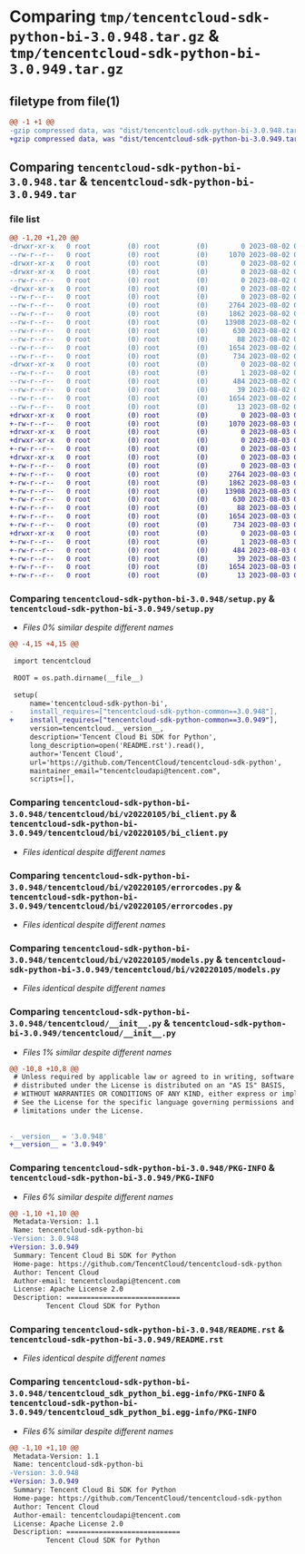 # Comparing `tmp/tencentcloud-sdk-python-bi-3.0.948.tar.gz` & `tmp/tencentcloud-sdk-python-bi-3.0.949.tar.gz`

## filetype from file(1)

```diff
@@ -1 +1 @@
-gzip compressed data, was "dist/tencentcloud-sdk-python-bi-3.0.948.tar", last modified: Wed Aug  2 00:23:32 2023, max compression
+gzip compressed data, was "dist/tencentcloud-sdk-python-bi-3.0.949.tar", last modified: Thu Aug  3 00:19:55 2023, max compression
```

## Comparing `tencentcloud-sdk-python-bi-3.0.948.tar` & `tencentcloud-sdk-python-bi-3.0.949.tar`

### file list

```diff
@@ -1,20 +1,20 @@
-drwxr-xr-x   0 root         (0) root         (0)        0 2023-08-02 00:23:32.000000 tencentcloud-sdk-python-bi-3.0.948/
--rw-r--r--   0 root         (0) root         (0)     1070 2023-08-02 00:23:32.000000 tencentcloud-sdk-python-bi-3.0.948/setup.py
-drwxr-xr-x   0 root         (0) root         (0)        0 2023-08-02 00:23:32.000000 tencentcloud-sdk-python-bi-3.0.948/tencentcloud/
-drwxr-xr-x   0 root         (0) root         (0)        0 2023-08-02 00:23:32.000000 tencentcloud-sdk-python-bi-3.0.948/tencentcloud/bi/
--rw-r--r--   0 root         (0) root         (0)        0 2023-08-02 00:23:32.000000 tencentcloud-sdk-python-bi-3.0.948/tencentcloud/bi/__init__.py
-drwxr-xr-x   0 root         (0) root         (0)        0 2023-08-02 00:23:32.000000 tencentcloud-sdk-python-bi-3.0.948/tencentcloud/bi/v20220105/
--rw-r--r--   0 root         (0) root         (0)        0 2023-08-02 00:23:32.000000 tencentcloud-sdk-python-bi-3.0.948/tencentcloud/bi/v20220105/__init__.py
--rw-r--r--   0 root         (0) root         (0)     2764 2023-08-02 00:23:32.000000 tencentcloud-sdk-python-bi-3.0.948/tencentcloud/bi/v20220105/bi_client.py
--rw-r--r--   0 root         (0) root         (0)     1862 2023-08-02 00:23:32.000000 tencentcloud-sdk-python-bi-3.0.948/tencentcloud/bi/v20220105/errorcodes.py
--rw-r--r--   0 root         (0) root         (0)    13908 2023-08-02 00:23:32.000000 tencentcloud-sdk-python-bi-3.0.948/tencentcloud/bi/v20220105/models.py
--rw-r--r--   0 root         (0) root         (0)      630 2023-08-02 00:23:32.000000 tencentcloud-sdk-python-bi-3.0.948/tencentcloud/__init__.py
--rw-r--r--   0 root         (0) root         (0)       88 2023-08-02 00:23:32.000000 tencentcloud-sdk-python-bi-3.0.948/setup.cfg
--rw-r--r--   0 root         (0) root         (0)     1654 2023-08-02 00:23:32.000000 tencentcloud-sdk-python-bi-3.0.948/PKG-INFO
--rw-r--r--   0 root         (0) root         (0)      734 2023-08-02 00:23:32.000000 tencentcloud-sdk-python-bi-3.0.948/README.rst
-drwxr-xr-x   0 root         (0) root         (0)        0 2023-08-02 00:23:32.000000 tencentcloud-sdk-python-bi-3.0.948/tencentcloud_sdk_python_bi.egg-info/
--rw-r--r--   0 root         (0) root         (0)        1 2023-08-02 00:23:32.000000 tencentcloud-sdk-python-bi-3.0.948/tencentcloud_sdk_python_bi.egg-info/dependency_links.txt
--rw-r--r--   0 root         (0) root         (0)      484 2023-08-02 00:23:32.000000 tencentcloud-sdk-python-bi-3.0.948/tencentcloud_sdk_python_bi.egg-info/SOURCES.txt
--rw-r--r--   0 root         (0) root         (0)       39 2023-08-02 00:23:32.000000 tencentcloud-sdk-python-bi-3.0.948/tencentcloud_sdk_python_bi.egg-info/requires.txt
--rw-r--r--   0 root         (0) root         (0)     1654 2023-08-02 00:23:32.000000 tencentcloud-sdk-python-bi-3.0.948/tencentcloud_sdk_python_bi.egg-info/PKG-INFO
--rw-r--r--   0 root         (0) root         (0)       13 2023-08-02 00:23:32.000000 tencentcloud-sdk-python-bi-3.0.948/tencentcloud_sdk_python_bi.egg-info/top_level.txt
+drwxr-xr-x   0 root         (0) root         (0)        0 2023-08-03 00:19:54.000000 tencentcloud-sdk-python-bi-3.0.949/
+-rw-r--r--   0 root         (0) root         (0)     1070 2023-08-03 00:19:54.000000 tencentcloud-sdk-python-bi-3.0.949/setup.py
+drwxr-xr-x   0 root         (0) root         (0)        0 2023-08-03 00:19:54.000000 tencentcloud-sdk-python-bi-3.0.949/tencentcloud/
+drwxr-xr-x   0 root         (0) root         (0)        0 2023-08-03 00:19:54.000000 tencentcloud-sdk-python-bi-3.0.949/tencentcloud/bi/
+-rw-r--r--   0 root         (0) root         (0)        0 2023-08-03 00:19:54.000000 tencentcloud-sdk-python-bi-3.0.949/tencentcloud/bi/__init__.py
+drwxr-xr-x   0 root         (0) root         (0)        0 2023-08-03 00:19:54.000000 tencentcloud-sdk-python-bi-3.0.949/tencentcloud/bi/v20220105/
+-rw-r--r--   0 root         (0) root         (0)        0 2023-08-03 00:19:54.000000 tencentcloud-sdk-python-bi-3.0.949/tencentcloud/bi/v20220105/__init__.py
+-rw-r--r--   0 root         (0) root         (0)     2764 2023-08-03 00:19:54.000000 tencentcloud-sdk-python-bi-3.0.949/tencentcloud/bi/v20220105/bi_client.py
+-rw-r--r--   0 root         (0) root         (0)     1862 2023-08-03 00:19:54.000000 tencentcloud-sdk-python-bi-3.0.949/tencentcloud/bi/v20220105/errorcodes.py
+-rw-r--r--   0 root         (0) root         (0)    13908 2023-08-03 00:19:54.000000 tencentcloud-sdk-python-bi-3.0.949/tencentcloud/bi/v20220105/models.py
+-rw-r--r--   0 root         (0) root         (0)      630 2023-08-03 00:19:54.000000 tencentcloud-sdk-python-bi-3.0.949/tencentcloud/__init__.py
+-rw-r--r--   0 root         (0) root         (0)       88 2023-08-03 00:19:55.000000 tencentcloud-sdk-python-bi-3.0.949/setup.cfg
+-rw-r--r--   0 root         (0) root         (0)     1654 2023-08-03 00:19:54.000000 tencentcloud-sdk-python-bi-3.0.949/PKG-INFO
+-rw-r--r--   0 root         (0) root         (0)      734 2023-08-03 00:19:54.000000 tencentcloud-sdk-python-bi-3.0.949/README.rst
+drwxr-xr-x   0 root         (0) root         (0)        0 2023-08-03 00:19:54.000000 tencentcloud-sdk-python-bi-3.0.949/tencentcloud_sdk_python_bi.egg-info/
+-rw-r--r--   0 root         (0) root         (0)        1 2023-08-03 00:19:54.000000 tencentcloud-sdk-python-bi-3.0.949/tencentcloud_sdk_python_bi.egg-info/dependency_links.txt
+-rw-r--r--   0 root         (0) root         (0)      484 2023-08-03 00:19:54.000000 tencentcloud-sdk-python-bi-3.0.949/tencentcloud_sdk_python_bi.egg-info/SOURCES.txt
+-rw-r--r--   0 root         (0) root         (0)       39 2023-08-03 00:19:54.000000 tencentcloud-sdk-python-bi-3.0.949/tencentcloud_sdk_python_bi.egg-info/requires.txt
+-rw-r--r--   0 root         (0) root         (0)     1654 2023-08-03 00:19:54.000000 tencentcloud-sdk-python-bi-3.0.949/tencentcloud_sdk_python_bi.egg-info/PKG-INFO
+-rw-r--r--   0 root         (0) root         (0)       13 2023-08-03 00:19:54.000000 tencentcloud-sdk-python-bi-3.0.949/tencentcloud_sdk_python_bi.egg-info/top_level.txt
```

### Comparing `tencentcloud-sdk-python-bi-3.0.948/setup.py` & `tencentcloud-sdk-python-bi-3.0.949/setup.py`

 * *Files 0% similar despite different names*

```diff
@@ -4,15 +4,15 @@
 
 import tencentcloud
 
 ROOT = os.path.dirname(__file__)
 
 setup(
     name='tencentcloud-sdk-python-bi',
-    install_requires=["tencentcloud-sdk-python-common==3.0.948"],
+    install_requires=["tencentcloud-sdk-python-common==3.0.949"],
     version=tencentcloud.__version__,
     description='Tencent Cloud Bi SDK for Python',
     long_description=open('README.rst').read(),
     author='Tencent Cloud',
     url='https://github.com/TencentCloud/tencentcloud-sdk-python',
     maintainer_email="tencentcloudapi@tencent.com",
     scripts=[],
```

### Comparing `tencentcloud-sdk-python-bi-3.0.948/tencentcloud/bi/v20220105/bi_client.py` & `tencentcloud-sdk-python-bi-3.0.949/tencentcloud/bi/v20220105/bi_client.py`

 * *Files identical despite different names*

### Comparing `tencentcloud-sdk-python-bi-3.0.948/tencentcloud/bi/v20220105/errorcodes.py` & `tencentcloud-sdk-python-bi-3.0.949/tencentcloud/bi/v20220105/errorcodes.py`

 * *Files identical despite different names*

### Comparing `tencentcloud-sdk-python-bi-3.0.948/tencentcloud/bi/v20220105/models.py` & `tencentcloud-sdk-python-bi-3.0.949/tencentcloud/bi/v20220105/models.py`

 * *Files identical despite different names*

### Comparing `tencentcloud-sdk-python-bi-3.0.948/tencentcloud/__init__.py` & `tencentcloud-sdk-python-bi-3.0.949/tencentcloud/__init__.py`

 * *Files 1% similar despite different names*

```diff
@@ -10,8 +10,8 @@
 # Unless required by applicable law or agreed to in writing, software
 # distributed under the License is distributed on an "AS IS" BASIS,
 # WITHOUT WARRANTIES OR CONDITIONS OF ANY KIND, either express or implied.
 # See the License for the specific language governing permissions and
 # limitations under the License.
 
 
-__version__ = '3.0.948'
+__version__ = '3.0.949'
```

### Comparing `tencentcloud-sdk-python-bi-3.0.948/PKG-INFO` & `tencentcloud-sdk-python-bi-3.0.949/PKG-INFO`

 * *Files 6% similar despite different names*

```diff
@@ -1,10 +1,10 @@
 Metadata-Version: 1.1
 Name: tencentcloud-sdk-python-bi
-Version: 3.0.948
+Version: 3.0.949
 Summary: Tencent Cloud Bi SDK for Python
 Home-page: https://github.com/TencentCloud/tencentcloud-sdk-python
 Author: Tencent Cloud
 Author-email: tencentcloudapi@tencent.com
 License: Apache License 2.0
 Description: ============================
         Tencent Cloud SDK for Python
```

### Comparing `tencentcloud-sdk-python-bi-3.0.948/README.rst` & `tencentcloud-sdk-python-bi-3.0.949/README.rst`

 * *Files identical despite different names*

### Comparing `tencentcloud-sdk-python-bi-3.0.948/tencentcloud_sdk_python_bi.egg-info/PKG-INFO` & `tencentcloud-sdk-python-bi-3.0.949/tencentcloud_sdk_python_bi.egg-info/PKG-INFO`

 * *Files 6% similar despite different names*

```diff
@@ -1,10 +1,10 @@
 Metadata-Version: 1.1
 Name: tencentcloud-sdk-python-bi
-Version: 3.0.948
+Version: 3.0.949
 Summary: Tencent Cloud Bi SDK for Python
 Home-page: https://github.com/TencentCloud/tencentcloud-sdk-python
 Author: Tencent Cloud
 Author-email: tencentcloudapi@tencent.com
 License: Apache License 2.0
 Description: ============================
         Tencent Cloud SDK for Python
```

